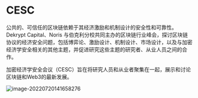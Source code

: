 # CESC

公共的、可信任的区块链依赖于其经济激励和机制设计的安全性和可靠性。Dekrypt Capital、Noris 与伯克利分校共同主办的区块链行业峰会，探讨区块链协议的经济安全问题，包括博弈论、激励设计、机制设计、市场设计，以及与加密经济学安全相关的其他主题，并促进研究这些主题的研究者、从业人员之间的合作。

加密经济学安全会议（CESC）旨在将研究人员和从业者聚集在一起，展示和讨论区块链和Web3的最新发展。

![image-20220720141658276](image-20220720141658276.png)


